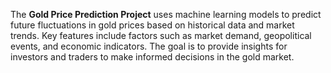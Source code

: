 The **Gold Price Prediction Project** uses machine learning models to predict future fluctuations in gold prices based on historical data and market trends. Key features include factors such as market demand, geopolitical events, and economic indicators. The goal is to provide insights for investors and traders to make informed decisions in the gold market.
